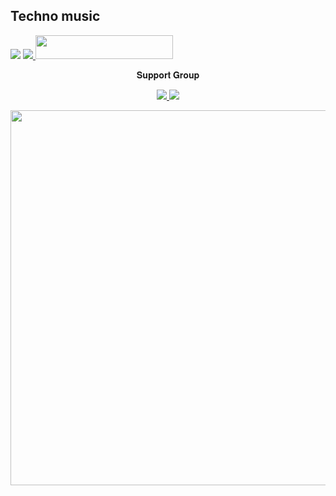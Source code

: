 ## Techno music

<p "> <img src="https://img.shields.io/github/forks/Team-techno/Yuki?color=red&logo=github&logoColor=green&style=for-the-badge" /></a>  
    <a href="https://pypi.org/project/Telethon/"> <img src="https://img.shields.io/pypi/v/telethon?color=yellow&label=telethon&logo=python&lo



The easiest way to deploy this Bot
<p align="center"><a href="https://heroku.com/deploy?template=https://github.com/Team-techno/Yuki"> <img src="https://img.shields.io/badge/Deploy%20To%20Heroku-green?style=for-the-badge&logo=deploy" width="220" height="38.45"/></a></p>
 

<p align="center">𝐒𝐮𝐩𝐩𝐨𝐫𝐭 𝐆𝐫𝐨𝐮𝐩</p>

<p align="center">
    <a href="https://t.me/Technobotsupport"> <img src="https://img.shields.io/badge/Join-Our-green" /> <img src="https://img.shields.io/badge/Support-Group-critical" /> </a>
</p>
<a href="https://t.me/Technobotupdate"><img src="https://img.shields.io/badge/Telegram-𝐔𝐩𝐝𝐚𝐭𝐞%20'𝐬%20𝐂𝐡𝐚𝐧𝐧𝐞𝐥%20-gold?&style=flat-square?&logo=telegram" width=600px></a></p>
